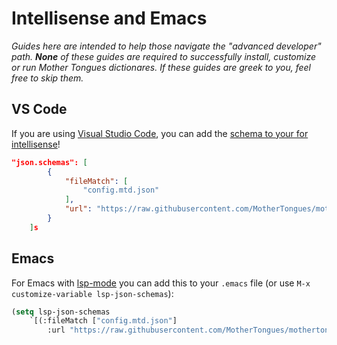 # Intellisense and Emacs
*Guides here are intended to help those navigate the "advanced developer" path. **None** of these guides are required to successfully install, customize or run Mother Tongues dictionares. If these guides are greek to you, feel free to skip them.*

VS Code
--------------
If you are using [Visual Studio Code](https://code.visualstudio.com/), you can add the [schema to your for intellisense](https://code.visualstudio.com/docs/languages/json#:~:text=The%20association%20of%20a%20JSON,under%20the%20property%20json.schemas%20.)!

```json
"json.schemas": [
        {
            "fileMatch": [
                "config.mtd.json"
            ],
            "url": "https://raw.githubusercontent.com/MotherTongues/mothertongues/main/mothertongues/schemas/config.json"
        }
    ]s
```

Emacs
-------
For Emacs with [lsp-mode](https://emacs-lsp.github.io/lsp-mode/) you can add this to your `.emacs`
file (or use `M-x customize-variable lsp-json-schemas`):

```lisp
(setq lsp-json-schemas
    `[(:fileMatch ["config.mtd.json"]
        :url "https://raw.githubusercontent.com/MotherTongues/mothertongues/main/mothertongues/schemas/config.json")])
```
